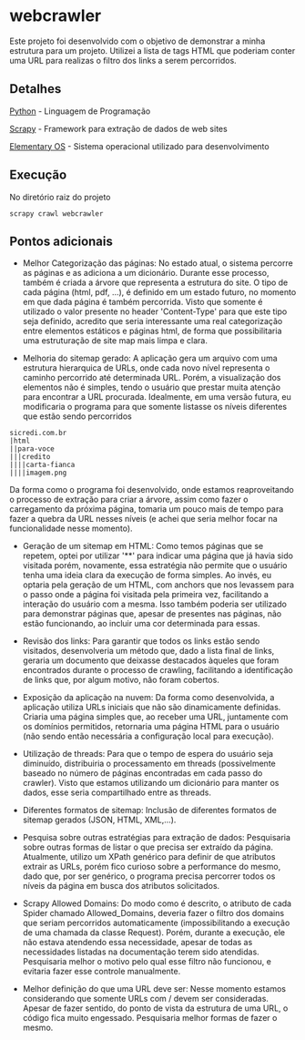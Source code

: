 # webcrawler

Este projeto foi desenvolvido com o objetivo de demonstrar a minha estrutura para um projeto. Utilizei a lista de tags HTML que poderiam conter uma URL para realizas o filtro dos links a serem percorridos.

## Detalhes

[Python](https://www.python.org/) - Linguagem de Programação

[Scrapy](https://scrapy.org/) - Framework para extração de dados de web sites

[Elementary OS](https://elementary.io/) - Sistema operacional utilizado para desenvolvimento

## Execução

No diretório raiz do projeto 

```
scrapy crawl webcrawler
```

## Pontos adicionais
* Melhor Categorização das páginas: No estado atual, o sistema percorre as páginas e as adiciona a um dicionário. Durante esse processo, também é criada a árvore que representa a estrutura do site. O tipo de cada página (html, pdf, ...), é definido em um estado futuro, no momento em que dada página é também percorrida. Visto que somente é utilizado o valor presente no header 'Content-Type' para que este tipo seja definido, acredito que seria interessante uma real categorização entre elementos estáticos e páginas html, de forma que possibilitaria uma estruturação de site map mais limpa e clara.

* Melhoria do sitemap gerado: A aplicação gera um arquivo com uma estrutura hierarquica de URLs, onde cada novo nível representa o caminho percorrido até determinada URL. Porém, a visualização dos elementos não é simples, tendo o usuário que prestar muita atenção para encontrar a URL procurada. Idealmente, em uma versão futura, eu modificaria o programa para que somente listasse os níveis diferentes que estão sendo percorridos
```
sicredi.com.br
|html
||para-voce
|||credito
||||carta-fianca
||||imagem.png
```

Da forma como o programa foi desenvolvido, onde estamos reaproveitando o processo de extração para criar a árvore, assim como fazer o carregamento da próxima página, tomaria um pouco mais de tempo para fazer a quebra da URL nesses níveis (e achei que seria melhor focar na funcionalidade nesse momento).

* Geração de um sitemap em HTML: Como temos páginas que se repetem, optei por utilizar '\*\*' para indicar uma página que já havia sido visitada porém, novamente, essa estratégia não permite que o usuário tenha uma ideia clara da execução de forma simples. Ao invés, eu optaria pela geração de um HTML, com anchors que nos levassem para o passo onde a página foi visitada pela primeira vez, facilitando a interação do usuário com a mesma. Isso também poderia ser utilizado para demonstrar páginas que, apesar de presentes nas páginas, não estão funcionando, ao incluir uma cor determinada para essas.

* Revisão dos links: Para garantir que todos os links estão sendo visitados, desenvolveria um método que, dado a lista final de links, geraria um documento que deixasse destacados àqueles que foram encontrados durante o processo de crawling, facilitando a identificação de links que, por algum motivo, não foram cobertos.

* Exposição da aplicação na nuvem: Da forma como desenvolvida, a aplicação utiliza URLs iniciais que não são dinamicamente definidas. Criaria uma página simples que, ao receber uma URL, juntamente com os domínios permitidos, retornaria uma página HTML para o usuário (não sendo então necessária a configuração local para execução).

* Utilização de threads: Para que o tempo de espera do usuário seja diminuído, distribuiria o processamento em threads (possivelmente baseado no número de páginas encontradas em cada passo do crawler). Visto que estamos utilizando um dicionário para manter os dados, esse seria compartilhado entre as threads.

* Diferentes formatos de sitemap: Inclusão de diferentes formatos de sitemap gerados (JSON, HTML, XML,...).

* Pesquisa sobre outras estratégias para extração de dados: Pesquisaria sobre outras formas de listar o que precisa ser extraído da página. Atualmente, utilizo um XPath genérico para definir de que atributos extrair as URLs, porém fico curioso sobre a performance do mesmo, dado que, por ser genérico, o programa precisa percorrer todos os níveis da página em busca dos atributos solicitados.

* Scrapy Allowed Domains: Do modo como é descrito, o atributo de cada Spider chamado Allowed_Domains, deveria fazer o filtro dos domains que seriam percorridos automaticamente (impossibilitando a execução de uma chamada da classe Request). Porém, durante a execução, ele não estava atendendo essa necessidade, apesar de todas as necessidades listadas na documentação terem sido atendidas. Pesquisaria melhor o motivo pelo qual esse filtro não funcionou, e evitaria fazer esse controle manualmente.

* Melhor definição do que uma URL deve ser: Nesse momento estamos considerando que somente URLs com / devem ser consideradas. Apesar de fazer sentido, do ponto de vista da estrutura de uma URL, o código fica muito engessado. Pesquisaria melhor formas de fazer o mesmo.
